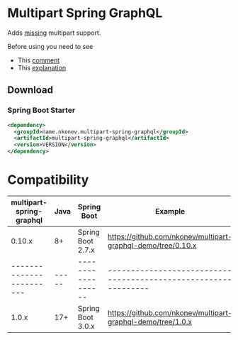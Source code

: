 # Multipart Spring GraphQL

Adds [missing](https://github.com/spring-projects/spring-graphql/issues/69) multipart support.

Before using you need to see
* This [comment](https://github.com/spring-projects/spring-graphql/pull/430#issuecomment-1476186878)
* This [explanation](https://www.apollographql.com/blog/backend/file-uploads/file-upload-best-practices/)

## Download

### Spring Boot Starter
```xml
<dependency>
  <groupId>name.nkonev.multipart-spring-graphql</groupId>
  <artifactId>multipart-spring-graphql</artifactId>
  <version>VERSION</version>
</dependency>
```

# Compatibility

| multipart-spring-graphql | Java | Spring Boot        | Example                                                         |
|--------------------------|------|--------------------|-----------------------------------------------------------------|
| 0.10.x                   | 8+   | Spring Boot 2.7.x  | https://github.com/nkonev/multipart-graphql-demo/tree/0.10.x    |
| ------------------------ | -----| ------------------ | --------------------------------------------------------------- |
| 1.0.x                    | 17+  | Spring Boot 3.0.x  | https://github.com/nkonev/multipart-graphql-demo/tree/1.0.x     |
